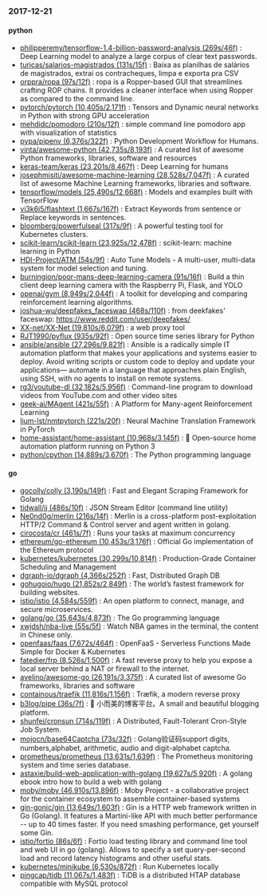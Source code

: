 ### 2017-12-21

#### python
* [philipperemy/tensorflow-1.4-billion-password-analysis (269s/46f)](https://github.com/philipperemy/tensorflow-1.4-billion-password-analysis) : Deep Learning model to analyze a large corpus of clear text passwords.
* [turicas/salarios-magistrados (131s/15f)](https://github.com/turicas/salarios-magistrados) : Baixa as planilhas de salários de magistrados, extrai os contracheques, limpa e exporta pra CSV
* [orppra/ropa (97s/12f)](https://github.com/orppra/ropa) : ropa is a Ropper-based GUI that streamlines crafting ROP chains. It provides a cleaner interface when using Ropper as compared to the command line.
* [pytorch/pytorch (10,405s/2,171f)](https://github.com/pytorch/pytorch) : Tensors and Dynamic neural networks in Python with strong GPU acceleration
* [mehdidc/pomodoro (210s/12f)](https://github.com/mehdidc/pomodoro) : simple command line pomodoro app with visualization of statistics
* [pypa/pipenv (6,376s/322f)](https://github.com/pypa/pipenv) : Python Development Workflow for Humans.
* [vinta/awesome-python (42,735s/8,193f)](https://github.com/vinta/awesome-python) : A curated list of awesome Python frameworks, libraries, software and resources
* [keras-team/keras (23,201s/8,467f)](https://github.com/keras-team/keras) : Deep Learning for humans
* [josephmisiti/awesome-machine-learning (28,528s/7,047f)](https://github.com/josephmisiti/awesome-machine-learning) : A curated list of awesome Machine Learning frameworks, libraries and software.
* [tensorflow/models (25,490s/12,668f)](https://github.com/tensorflow/models) : Models and examples built with TensorFlow
* [vi3k6i5/flashtext (1,667s/167f)](https://github.com/vi3k6i5/flashtext) : Extract Keywords from sentence or Replace keywords in sentences.
* [bloomberg/powerfulseal (317s/9f)](https://github.com/bloomberg/powerfulseal) : A powerful testing tool for Kubernetes clusters.
* [scikit-learn/scikit-learn (23,925s/12,478f)](https://github.com/scikit-learn/scikit-learn) : scikit-learn: machine learning in Python
* [HDI-Project/ATM (54s/9f)](https://github.com/HDI-Project/ATM) : Auto Tune Models - A multi-user, multi-data system for model selection and tuning.
* [burningion/poor-mans-deep-learning-camera (91s/16f)](https://github.com/burningion/poor-mans-deep-learning-camera) : Build a thin client deep learning camera with the Raspberry Pi, Flask, and YOLO
* [openai/gym (8,949s/2,044f)](https://github.com/openai/gym) : A toolkit for developing and comparing reinforcement learning algorithms.
* [joshua-wu/deepfakes_faceswap (468s/110f)](https://github.com/joshua-wu/deepfakes_faceswap) : from deekfakes' faceswap: https://www.reddit.com/user/deepfakes/
* [XX-net/XX-Net (19,810s/6,079f)](https://github.com/XX-net/XX-Net) : a web proxy tool
* [RJT1990/pyflux (935s/92f)](https://github.com/RJT1990/pyflux) : Open source time series library for Python
* [ansible/ansible (27,296s/9,821f)](https://github.com/ansible/ansible) : Ansible is a radically simple IT automation platform that makes your applications and systems easier to deploy. Avoid writing scripts or custom code to deploy and update your applications— automate in a language that approaches plain English, using SSH, with no agents to install on remote systems.
* [rg3/youtube-dl (32,182s/5,956f)](https://github.com/rg3/youtube-dl) : Command-line program to download videos from YouTube.com and other video sites
* [geek-ai/MAgent (421s/55f)](https://github.com/geek-ai/MAgent) : A Platform for Many-agent Reinforcement Learning
* [lium-lst/nmtpytorch (221s/20f)](https://github.com/lium-lst/nmtpytorch) : Neural Machine Translation Framework in PyTorch
* [home-assistant/home-assistant (10,968s/3,145f)](https://github.com/home-assistant/home-assistant) : 🏡 Open-source home automation platform running on Python 3
* [python/cpython (14,889s/3,670f)](https://github.com/python/cpython) : The Python programming language

#### go
* [gocolly/colly (3,190s/149f)](https://github.com/gocolly/colly) : Fast and Elegant Scraping Framework for Golang
* [tidwall/jj (486s/10f)](https://github.com/tidwall/jj) : JSON Stream Editor (command line utility)
* [Ne0nd0g/merlin (216s/14f)](https://github.com/Ne0nd0g/merlin) : Merlin is a cross-platform post-exploitation HTTP/2 Command & Control server and agent written in golang.
* [cirocosta/cr (461s/7f)](https://github.com/cirocosta/cr) : Runs your tasks at maximum concurrency
* [ethereum/go-ethereum (10,453s/3,176f)](https://github.com/ethereum/go-ethereum) : Official Go implementation of the Ethereum protocol
* [kubernetes/kubernetes (30,299s/10,814f)](https://github.com/kubernetes/kubernetes) : Production-Grade Container Scheduling and Management
* [dgraph-io/dgraph (4,366s/252f)](https://github.com/dgraph-io/dgraph) : Fast, Distributed Graph DB
* [gohugoio/hugo (21,852s/2,849f)](https://github.com/gohugoio/hugo) : The world’s fastest framework for building websites.
* [istio/istio (4,584s/559f)](https://github.com/istio/istio) : An open platform to connect, manage, and secure microservices.
* [golang/go (35,643s/4,873f)](https://github.com/golang/go) : The Go programming language
* [xwjdsh/nba-live (55s/5f)](https://github.com/xwjdsh/nba-live) : Watch NBA games in the terminal, the content in Chinese only.
* [openfaas/faas (7,672s/464f)](https://github.com/openfaas/faas) : OpenFaaS - Serverless Functions Made Simple for Docker & Kubernetes
* [fatedier/frp (8,526s/1,500f)](https://github.com/fatedier/frp) : A fast reverse proxy to help you expose a local server behind a NAT or firewall to the internet.
* [avelino/awesome-go (26,191s/3,375f)](https://github.com/avelino/awesome-go) : A curated list of awesome Go frameworks, libraries and software
* [containous/traefik (11,816s/1,156f)](https://github.com/containous/traefik) : Træfik, a modern reverse proxy
* [b3log/pipe (36s/7f)](https://github.com/b3log/pipe) : 🎷 小而美的博客平台。A small and beautiful blogging platform.
* [shunfei/cronsun (714s/119f)](https://github.com/shunfei/cronsun) : A Distributed, Fault-Tolerant Cron-Style Job System.
* [mojocn/base64Captcha (73s/32f)](https://github.com/mojocn/base64Captcha) : Golang验证码support digits, numbers,alphabet, arithmetic, audio and digit-alphabet captcha.
* [prometheus/prometheus (13,631s/1,639f)](https://github.com/prometheus/prometheus) : The Prometheus monitoring system and time series database.
* [astaxie/build-web-application-with-golang (19,627s/5,920f)](https://github.com/astaxie/build-web-application-with-golang) : A golang ebook intro how to build a web with golang
* [moby/moby (46,910s/13,896f)](https://github.com/moby/moby) : Moby Project - a collaborative project for the container ecosystem to assemble container-based systems
* [gin-gonic/gin (13,649s/1,603f)](https://github.com/gin-gonic/gin) : Gin is a HTTP web framework written in Go (Golang). It features a Martini-like API with much better performance -- up to 40 times faster. If you need smashing performance, get yourself some Gin.
* [istio/fortio (86s/6f)](https://github.com/istio/fortio) : Fortio load testing library and command line tool and web UI in go (golang). Allows to specify a set query-per-second load and record latency histograms and other useful stats.
* [kubernetes/minikube (6,530s/872f)](https://github.com/kubernetes/minikube) : Run Kubernetes locally
* [pingcap/tidb (11,067s/1,483f)](https://github.com/pingcap/tidb) : TiDB is a distributed HTAP database compatible with MySQL protocol
